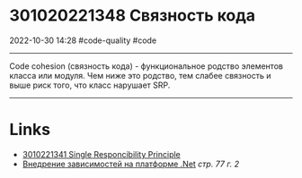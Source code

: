 # 301020221348 Связность кода
2022-10-30 14:28
#code-quality #code 
***
Code cohesion (связность кода) - функциональное родство элементов класса или модуля.
Чем ниже это родство, тем слабее связность и выше риск того, что класс нарушает SRP.
***
# Links
- [3010221341 Single Responcibility Principle](3010221341%20Single%20Responcibility%20Principle.md)
- [Внедрение зависимостей на платформе .Net](Внедрение%20зависимостей%20на%20платформе%20.Net.md) *стр. 77 г. 2*